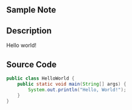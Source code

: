 
## Sample Note

## Description
Hello world!

## Source Code

``` Java
public class HelloWorld {
    public static void main(String[] args) {
        System.out.println("Hello, World!");
    }
}
```